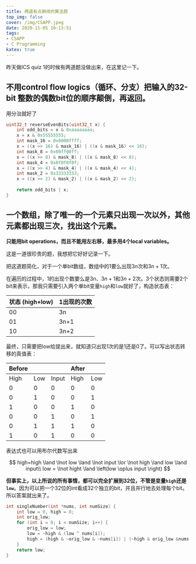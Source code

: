 ```yaml
---
title: 两道有点麻烦的算法题
top_img: false
cover: /img/CSAPP.jpeg
date: 2020-11-05 10:13:51
tags:
- CSAPP
- C Programming
katex: true
---
```


昨天做ICS quiz 1的时候有两道题没做出来，在这里记一下。

## 不用control flow logics（循环、分支）把输入的32-bit 整数的偶数bit位的顺序颠倒，再返回。

用分治就好了

```C
uint32_t reverseEvenBits(uint32_t x) {
    int odd_bits = x & 0xaaaaaaaa;
    x = x & 0x55555555;
    int mask_16 = 0x0000ffff;
    x = ((x >> 16) & mask_16) | ((x & mask_16) << 16);
    int mask_8 = 0x00ff00ff;
    x = ((x >> 8) & mask_8) | ((x & mask_8) << 8);
    int mask_4 = 0x0f0f0f0f;
    x = ((x >> 4) & mask_4) | ((x & mask_4) << 4);
    int mask_2 = 0x33333333;
    x = ((x >> 2) & mask_2) | ((x & mask_2) << 2);
    
    return odd_bits | x;
}
```
## 一个数组，除了唯一的一个元素只出现一次以外，其他元素都出现三次，找出这个元素。
**只能用bit operations，而且不能用左右移，最多用4个local variables。**

这是一道很珍贵的题，我想把它好好记录一下。

把这道题简化，对于一个单bit数组，数组中的1要么出现$3n$次和$3n+1$次。

在遍历的过程中，1的出现个数要么是$3n$、$3n+1$和$3n+2$次。3个状态则需要2个bit来表示，那我只需要引入两个单bit变量`high`和`low`就好了，构造状态表：

| 状态 (high+low) | 1出现的次数 |
| --------------- | ----------- |
| 00              | 3n          |
| 01              | 3n+1        |
| 10              | 3n+2        |

最终，只需要把low给提出来，就知道只出现1次的是1还是0了。可以写出状态转移的真值表：

|   Before   |      |      | After |      |
| ---- | ---- | ---- | ---- | ---- |
| High | Low | Input | High | Low |
| 0 | 0 | 0 | 0 | 0 |
| 0 | 1 | 0 | 0 | 1 |
| 1 | 0 | 0 | 1 | 0 |
| 0 | 0 | 1 | 0 | 1 |
| 0 | 1 | 1 | 1 | 0 |
| 1 | 0 | 1 | 0 | 0 |

表达式也可以用布尔代数写出来

$$
high=high \land \lnot low \land \lnot input \lor \lnot high \land low \land input\\
low = \lnot hight \land \left(low \oplus input \right)
$$

**但事实上，以上所说的所有事情，都可以完全扩展到32位，不管是变量`high`还是`low`**。因为可以把一个32位的int看成32个独立的bit，并且并行地去处理每个bit。所以答案就出来了。


```C
int singleNumber(int *nums, int numSize) {
    int low = 0, high = 0;
    int orig_low;
    for (int i = 0; i < numSize; i++) {
        orig_low = low;
        low = ~high & (low ^ nums[i]);
        high = (high & ~orig_low & ~nums[i]) | (~high & orig_low &nums[i]);
    }
    return low;
}
```